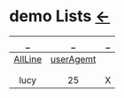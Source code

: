 # demo Lists  [←](../index.md)

| _ | _ | _ |
|:---:|:---:|:---:|
| [AllLine](https://raw.githubusercontent.com/AmbroseRen/test/master/Data/Python/Demo/AllLine.py) | [userAgemt](https://raw.githubusercontent.com/AmbroseRen/test/master/Data/Python/Demo/userAgemt.py) | []() |
| []() | []() | []() |
| []() | []() | []() |
| lucy | 25 | X |
